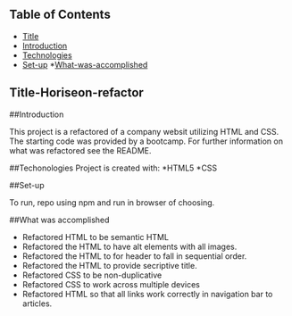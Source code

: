 ## Table of Contents
* [Title](*Title)
* [Introduction](#Introduction)
* [Technologies](#Technologies)
* [Set-up](#Set-up)
*[What-was-accomplished](#What-was-accomplished)

## Title-Horiseon-refactor

##Introduction

This project is a refactored of a company websit utilizing HTML and CSS. The starting code was provided by a bootcamp. For further information on what was refactored see the README.

##Techonologies
Project is created with:
*HTML5
*CSS

##Set-up

To run, repo using npm and run in browser of choosing.

##What was accomplished
* Refactored HTML to be semantic HTML
* Refactored the HTML to have alt elements with all images.
* Refactored the HTML to for header to fall in sequential order.
* Refactored the HTML to provide secriptive title.
* Refactored CSS to be non-duplicative
* Refactored CSS to work across multiple devices
* Refactored HTML so that all links work correctly in navigation bar to articles.







